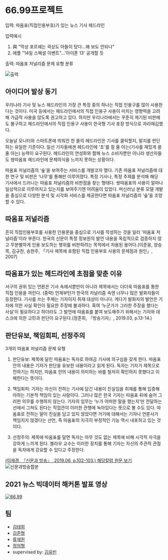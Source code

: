 # 66.99프로젝트

입력: 따옴표(직접인용부호)가 있는 뉴스 기사 헤드라인

입력예시
1. 與 "막상 포르쉐는 곽상도 아들이 탔다...왜 보도 안되나"
2. 애플 "14일 스페셜 이벤트"...'아이폰 13' 공개할 듯

출력: 따옴표 저널리즘 문제 유형 분류

![출력](https://user-images.githubusercontent.com/78592027/147644281-c1f6e660-3ef6-447b-952b-7c692920e98e.png)



## 아이디어 발상 동기

 우리나라 기사 및 뉴스 헤드라인의 가장 큰 특징 중의 하나는 직접 인용구를 많이 사용한다는 것이다. 미국 등에서는 헤드라인에서의 직접 인용구 사용이 미치는 영향력을 고려해 가급적 사용을 않도록 권고하고 있다. 하지만 우리나라에서는 꾸준히 제기된 비판에도 불구하고 헤드라인에서의 직접 인용구 사용이 한국형 기사 포장 방식으로 자리매김했다.

 오늘날 모니터와 스마트폰에 띄워진 한 줄의 헤드라인은 기사를 클릭할지, 말지를 판단하는 유일한 기준이다. 일선 기자들에겐 헤드라인에 '초'를 칠 줄 아는(기사를 재밌게 쓸 줄 아는) 능력이 요구된다. 헤드라인의 연성화와 함께 뉴스 소비자뿐만 아니라 생산자들도 쌍따옴표 헤드라인에 문제의식을 느끼지 못하는 상황이다.

 따옴표 저널리즘의 ‘숲’을 보여주는 서비스를 개발코자 했다. 기존 따옴표 저널리즘에 대한 연구 및 비판은 ‘나무’를 통해만 이루어졌다. 특정 기사나, 특정 주제를 분석해 해당 기사에서 드러나는 따옴표 저널리즘의 비판점을 찾는 형태다. 쌍따옴표의 사용이 얼마나 일상적으로 이루어지고 있는지를 보여주기엔 어려움이 있었다. 머신러닝 분류 모델 개발을 중심으로 다양한 분석 및 시각화 서비스를 제공한다면 따옴표 저널리즘의 ‘숲’을 조망할 수 있다.
 
 
 
## 따옴표 저널리즘

흔히 직접인용부호를 사용한 인용문을 중심으로 기사를 작성하는 것을 일러 '따옴표 저널리즘'이라 부른다. 한국의 신문이 특정 정보원의 발언 내용을 독립적으로 검증하지 않고 무분별하게 인용 보도하는 행위를 비판하려는 목적에서 차용된 용어다.(이준웅, 양승목, 김규찬, 송현주, 「기사 제목에 포함된 직접 인용부호 사용의 문제점과 원인」, 2007)



## 따옴표가 있는 헤드라인에 초점을 맞춘 이유

 서구의 권위 있는 언론은 기사 속에서뿐만이 아니라 제목에서는 더더욱 따옴표를 통한 직접 인용을 꺼린다. (중략) 언제부턴가 한국의 저널리즘 속엔 너무나 많은 발화자들이 등장한다. 기사를 쓰는 주체는 기자이지 취재 대상이 아니다. 게다가 발화자의 발언은 기자에 의한 사실 확인이 필요한 주장에 불과하다. 혹여 ‘누군가가 그러한 주장을 했다는 사실’이 필요하다고 하더라도 그 발언에 따옴표를 붙여 보도해주기 위해서는 기자와 데스크에 의한 고민과 판단이 요구된다.(정준희, 『방송기자』, 2019.03, p.13-14.)



## 판단유보, 책임회피, 선정주의
3개의 따옴표 저널리즘 문제 유형


1. 판단유보: 제목에 달린 따옴표는 독자로 하여금 기사에 의구심을 갖게 한다. 따옴표 안의 내용은 기자가 판단을 유보한 내용이라고 읽게 된다. 독자는 기자가 제목으로 전하기는 하지만, 따옴표 안의 내용이 의미하는 바를 철저히 확인하지 못했다고 이해한다는 뜻이다.

2. 책임회피: 기자는 자신이 전하는 기사에 담긴 내용이 진실임을 취재를 통해 입증해야하는 기본적 책임이 있는 사람이다. 그러나 많은 한국 기자는 따옴표 뒤에 숨어 그러한 의무를 수행하지 않는다. 기자의 임무는 ‘누가 어떠한 말을 했는지’만 전달하는 선에서 그쳐도 된다는 직업관이 이러한 관행에 녹아있다는 뜻으로 볼 수도 있다. 따옴표로 전하는 말이 진실을 담고 있지 않았다면 거기에 대해서는 기자나 언론사가 책임지지 않겠다는 선언, 즉 따옴표의 지극히 부정적인 기능 역시 내포하고 있는 것이다.

3. 선정주의: 제목에 따옴표를 달면 독자는 아무 것도 없는 제목에 비해 시각적 자극을 강하게 느끼게 된다. 블라우 교수는 이러한 장치를 통해 기자는 자신의 주관적 관점을 독자에게 강요할 수 있다고 주장한다.

[(이재경, 『신문과 방송』, 2019.06, p.102-103.) 해당칼럼 원문 보기](https://m.blog.naver.com/kpfjra_/221560313479)
![신문과방송합본](https://user-images.githubusercontent.com/78592027/147644177-8ed5cc4c-4dfa-4bb2-866a-ac26fb09a110.png)



## 2021 뉴스 빅데이터 해커톤 발표 영상
[![66.99](https://user-images.githubusercontent.com/78592027/139579235-0aa2e567-0874-4781-bed9-49b38bbb0101.png)](https://youtu.be/1X2FHmjUsng) 


## 팀
- [김태희](https://github.com/hale-in)
- [김준형](https://github.com/JururuK)
- [류재원](https://github.com/MrRyuwon)
- [정의형](https://github.com/ui-hyeong)
- supervised by: [김유빈](https://github.com/eubinecto)
